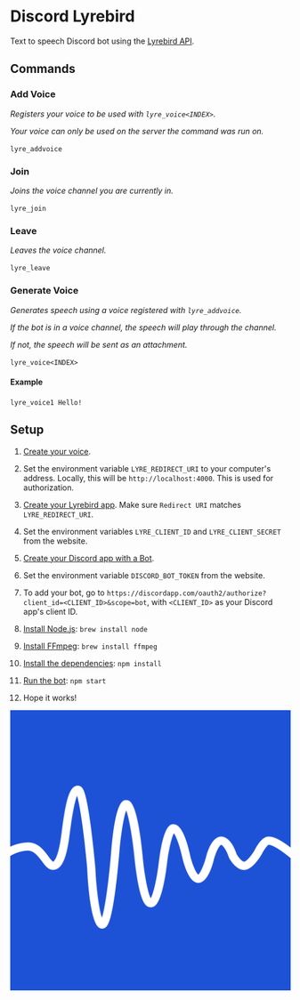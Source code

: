 # Discord Lyrebird
Text to speech Discord bot using the [Lyrebird API](https://docs.lyrebird.ai).

## Commands
### Add Voice
*Registers your voice to be used with `lyre_voice<INDEX>`.*

*Your voice can only be used on the server the command was run on.*

`lyre_addvoice`

### Join
*Joins the voice channel you are currently in.*

`lyre_join`

### Leave
*Leaves the voice channel.*

`lyre_leave`

### Generate Voice
*Generates speech using a voice registered with `lyre_addvoice`.*

*If the bot is in a voice channel, the speech will play through the channel.*

*If not, the speech will be sent as an attachment.*

`lyre_voice<INDEX>`

#### Example

`lyre_voice1 Hello!`

## Setup
1. [Create your voice](https://myvoice.lyrebird.ai).

2. Set the environment variable `LYRE_REDIRECT_URI` to your computer's address. Locally, this will be `http://localhost:4000`. This is used for authorization.

3. [Create your Lyrebird app](https://myvoice.lyrebird.ai/application/new). Make sure `Redirect URI` matches `LYRE_REDIRECT_URI`.

4. Set the environment variables `LYRE_CLIENT_ID` and `LYRE_CLIENT_SECRET` from the website.

5. [Create your Discord app with a Bot](https://discordapp.com/developers/applications/me).

6. Set the environment variable `DISCORD_BOT_TOKEN` from the website.

7. To add your bot, go to `https://discordapp.com/oauth2/authorize?client_id=<CLIENT_ID>&scope=bot`, with `<CLIENT_ID>` as your Discord app's client ID.

8. [Install Node.js](https://nodejs.org/en/download): `brew install node`

9. [Install FFmpeg](https://www.ffmpeg.org/download.html): `brew install ffmpeg`

10. [Install the dependencies](https://github.com/MysteryPancake/Discord-Lyrebird/blob/master/package.json#L35-L41): `npm install`

11. [Run the bot](https://github.com/MysteryPancake/Discord-Lyrebird/blob/master/lyrebird.js): `npm start`

12. Hope it works!

![Icon](lyrebird.png?raw=true)
